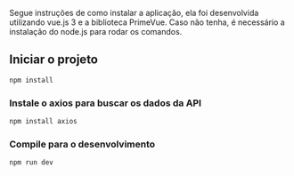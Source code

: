 Segue instruções de como instalar a aplicação, ela foi desenvolvida utilizando vue.js 3 e a biblioteca PrimeVue.
Caso não tenha, é necessário a instalação do node.js para rodar os comandos.

## Iniciar o projeto

```sh
npm install
```

### Instale o axios para buscar os dados da API

```sh
npm install axios
```

### Compile para o desenvolvimento

```sh
npm run dev
```
